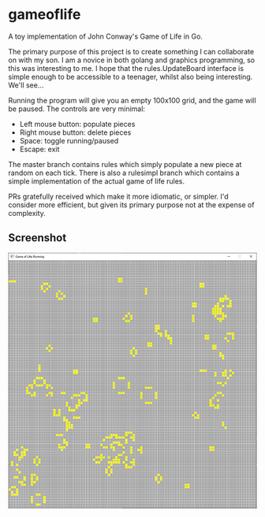 # gameoflife
A toy implementation of John Conway's Game of Life in Go.

The primary purpose of this project is to create something I can collaborate on with my son. I am a novice in both golang and
graphics programming, so this was interesting to me. I hope that the rules.UpdateBoard interface is simple enough to be accessible to a
teenager, whilst also being interesting. We'll see...

Running the program will give you an empty 100x100 grid, and the game will be paused. The controls are very minimal:

* Left mouse button: populate pieces
* Right mouse button: delete pieces
* Space: toggle running/paused
* Escape: exit

The master branch contains rules which simply populate a new piece at random on each tick. There is also a rulesimpl branch which contains
a simple implementation of the actual game of life rules.

PRs gratefully received which make it more idiomatic, or simpler. I'd consider more efficient, but given its primary purpose not at the
expense of complexity.

## Screenshot

![Screenshot showing running game of life](/docs/screenshot.png)
